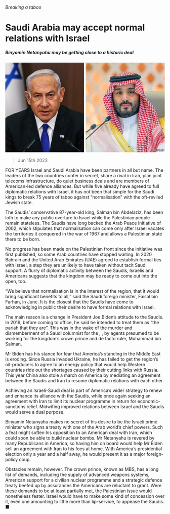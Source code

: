 ###### Breaking a taboo

# Saudi Arabia may accept normal relations with Israel 

##### Binyamin Netanyahu may be getting close to a historic deal 

![image](images/20230617_MAP501.jpg) 

> Jun 15th 2023 

FOR YEARS Israel and Saudi Arabia have been partners in all but name. The leaders of the two countries confer in secret, share a rival in Iran, plan joint telecoms infrastructure, do quiet business deals and are members of American-led defence alliances. But while five  already have agreed to full diplomatic relations with Israel, it has not been that simple for the Saudi kings to break 75 years of taboo against “normalisation” with the oft-reviled Jewish state. 

The Saudis’ conservative 87-year-old king, Salman bin Abdelaziz, has been loth to make any public overture to Israel while the Palestinian people remain stateless. The Saudis have long backed the Arab Peace Initiative of 2002, which stipulates that normalisation can come only after Israel vacates the territories it conquered in the war of 1967 and allows a Palestinian state there to be born. 

No progress has been made on the Palestinian front since the initiative was first published, so some Arab countries have stopped waiting. In 2020 Bahrain and the United Arab Emirates (UAE) agreed to establish formal ties with Israel, a step they are unlikely to have taken without tacit Saudi support. A flurry of diplomatic activity between the Saudis, Israelis and Americans suggests that the kingdom may be ready to come out into the open, too. 

“We believe that normalisation is in the interest of the region, that it would bring significant benefits to all,” said the Saudi foreign minister, Faisal bin Farhan, in June. It is the closest that the Saudis have come to acknowledging in public their desire to have formal relations with Israel. 

The main reason is a change in President Joe Biden’s attitude to the Saudis. In 2019, before coming to office, he said he intended to treat them as “the pariah that they are”. This was in the wake of the murder and dismemberment of a Saudi columnist for the , , by agents presumed to be working for the kingdom’s crown prince and de facto ruler, Muhammad bin Salman. 

Mr Biden has his stance for fear that America’s standing in the Middle East is eroding. Since Russia invaded Ukraine, he has failed to get the region’s oil-producers to agree to an energy policy that would help Western countries ride out the shortages caused by their cutting links with Russia. This year China also stole a march on America by mediating an agreement between the Saudis and Iran to resume diplomatic relations with each other.

Achieving an Israeli-Saudi deal is part of America’s wider strategy to renew and enhance its alliance with the Saudis, while once again seeking an agreement with Iran to limit its nuclear programme in return for economic-sanctions relief. Midwifing improved relations between Israel and the Saudis would serve a dual purpose. 

Binyamin Netanyahu makes no secret of his desire to be the Israeli prime minister who signs a treaty with one of the Arab world’s chief powers. Such a feat might soften his opposition to an American deal with Iran, which could soon be able to build nuclear bombs. Mr Netanyahu is revered by many Republicans in America, so having him on board would help Mr Biden sell an agreement with Iran to his foes at home. With America’s presidential election only a year and a half away, he would present it as a major foreign-policy coup.

Obstacles remain, however. The crown prince, known as MBS, has a long list of demands, including the supply of advanced weapons systems, American support for a civilian nuclear programme and a strategic defence treaty beefed up by assurances the Americans are reluctant to grant. Were these demands to be at least partially met, the Palestinian issue would nonetheless fester. Israel would have to make some kind of concession over it, even one amounting to little more than lip-service, to appease the Saudis. ■

